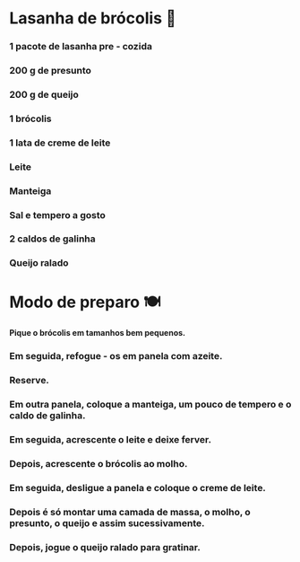 #		Lasanha de brócolis 🥦

### 1 pacote de lasanha pre - cozida
### 200 g de presunto
### 200 g de queijo
### 1 brócolis
### 1 lata de creme de leite
### Leite
### Manteiga
### Sal e tempero a gosto
### 2 caldos de galinha
### Queijo ralado

#		Modo de preparo 🍽

**Pique o brócolis em tamanhos bem pequenos.**

### Em seguida, refogue - os em panela com azeite.
### Reserve.
### Em outra panela, coloque a manteiga, um pouco de tempero e o caldo de galinha.
### Em seguida, acrescente o leite e deixe ferver.
### Depois, acrescente o brócolis ao molho.
### Em seguida, desligue a panela e coloque o creme de leite.
### Depois é só montar uma camada de massa, o molho, o presunto, o queijo e assim sucessivamente.
### Depois, jogue o queijo ralado para gratinar.